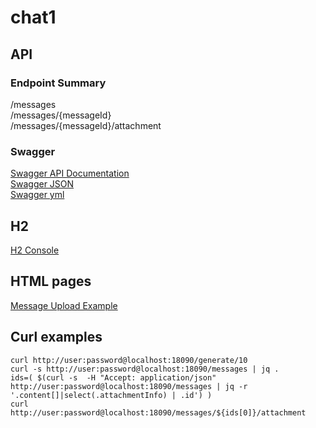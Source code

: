 # chat1

## API

### Endpoint Summary

/messages  
/messages/{messageId}  
/messages/{messageId}/attachment  

### Swagger
[Swagger API Documentation](http://localhost:18090/swagger-ui.html)  
[Swagger JSON](http://localhost:18090/v2/api-docs)  
[Swagger yml](http://localhost:18090//swagger.yml)

## H2
[H2 Console](http://localhost:18090/h2_console/)

## HTML pages
[Message Upload Example](http://localhost:18090/develop/index.html)

## Curl examples
```
curl http://user:password@localhost:18090/generate/10
curl -s http://user:password@localhost:18090/messages | jq .
ids=( $(curl -s  -H "Accept: application/json" http://user:password@localhost:18090/messages | jq -r '.content[]|select(.attachmentInfo) | .id') )
curl http://user:password@localhost:18090/messages/${ids[0]}/attachment
```